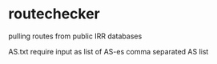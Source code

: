 # routechecker
pulling routes from public IRR databases

AS.txt require input as list of AS-es comma separated AS list 
